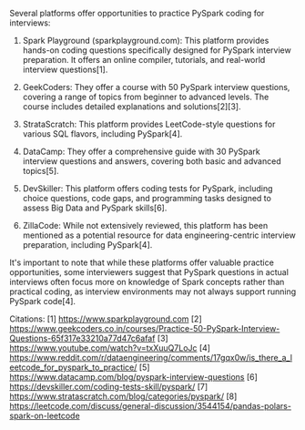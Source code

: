 Several platforms offer opportunities to practice PySpark coding for interviews:

1. Spark Playground (sparkplayground.com): This platform provides hands-on coding questions specifically designed for PySpark interview preparation. It offers an online compiler, tutorials, and real-world interview questions[1].

2. GeekCoders: They offer a course with 50 PySpark interview questions, covering a range of topics from beginner to advanced levels. The course includes detailed explanations and solutions[2][3].

3. StrataScratch: This platform provides LeetCode-style questions for various SQL flavors, including PySpark[4].

4. DataCamp: They offer a comprehensive guide with 30 PySpark interview questions and answers, covering both basic and advanced topics[5].

5. DevSkiller: This platform offers coding tests for PySpark, including choice questions, code gaps, and programming tasks designed to assess Big Data and PySpark skills[6].

6. ZillaCode: While not extensively reviewed, this platform has been mentioned as a potential resource for data engineering-centric interview preparation, including PySpark[4].

It's important to note that while these platforms offer valuable practice opportunities, some interviewers suggest that PySpark questions in actual interviews often focus more on knowledge of Spark concepts rather than practical coding, as interview environments may not always support running PySpark code[4].

Citations:
[1] https://www.sparkplayground.com
[2] https://www.geekcoders.co.in/courses/Practice-50-PySpark-Interview-Questions-65f317e33210a77d47c6afaf
[3] https://www.youtube.com/watch?v=txXuuQ7LoJc
[4] https://www.reddit.com/r/dataengineering/comments/17gqx0w/is_there_a_leetcode_for_pyspark_to_practice/
[5] https://www.datacamp.com/blog/pyspark-interview-questions
[6] https://devskiller.com/coding-tests-skill/pyspark/
[7] https://www.stratascratch.com/blog/categories/pyspark/
[8] https://leetcode.com/discuss/general-discussion/3544154/pandas-polars-spark-on-leetcode
